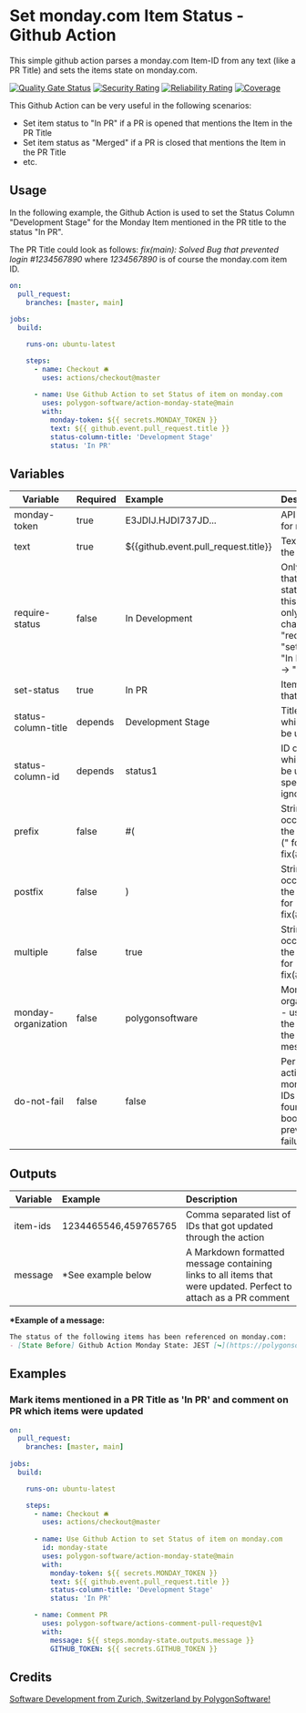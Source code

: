 # Set monday.com Item Status - Github Action

This simple github action parses a monday.com Item-ID from any text (like a PR Title) and sets the items state
on monday.com. 

[![Quality Gate Status](https://sonarcloud.io/api/project_badges/measure?project=polygon-software_action-monday-state&metric=alert_status)](https://sonarcloud.io/summary/new_code?id=polygon-software_action-monday-state)
[![Security Rating](https://sonarcloud.io/api/project_badges/measure?project=polygon-software_action-monday-state&metric=security_rating)](https://sonarcloud.io/summary/new_code?id=polygon-software_action-monday-state)
[![Reliability Rating](https://sonarcloud.io/api/project_badges/measure?project=polygon-software_action-monday-state&metric=reliability_rating)](https://sonarcloud.io/summary/new_code?id=polygon-software_action-monday-state)
[![Coverage](https://sonarcloud.io/api/project_badges/measure?project=polygon-software_action-monday-state&metric=coverage)](https://sonarcloud.io/summary/new_code?id=polygon-software_action-monday-state)


This Github Action can be very useful in the following scenarios:
- Set item status to "In PR" if a PR is opened that mentions the Item in the PR Title
- Set item status as "Merged" if a PR is closed that mentions the Item in the PR Title
- etc.

## Usage

In the following example, the Github Action is used to set the Status Column "Development Stage"
for the Monday Item mentioned in the PR title to the status "In PR". 

The PR Title could look as follows: *fix(main): Solved Bug that prevented login #1234567890*
where _1234567890_ is of course the monday.com item ID. 

```yaml
on:
  pull_request:
    branches: [master, main]
    
jobs:
  build:

    runs-on: ubuntu-latest

    steps:
      - name: Checkout 🛎
        uses: actions/checkout@master
          
      - name: Use Github Action to set Status of item on monday.com
        uses: polygon-software/action-monday-state@main
        with:
          monday-token: ${{ secrets.MONDAY_TOKEN }}
          text: ${{ github.event.pull_request.title }}
          status-column-title: 'Development Stage'
          status: 'In PR'
```

## Variables

| Variable            | Required | Example                              | Description                                                                                                                                                                 |
|---------------------|:---------|:-------------------------------------|:----------------------------------------------------------------------------------------------------------------------------------------------------------------------------|
| monday-token        | true     | E3JDIJ.HJDI737JD...                  | API Access token for monday.com                                                                                                                                             |
| text                | true     | ${{github.event.pull_request.title}} | Text that includes the Item ID.                                                                                                                                             |
| require-status      | false    | In Development                       | Only update Items that have a current status matching this argument, e.g. only allow status changes from "require-status" -> "set-status", like "In Development" -> "In PR" |
| set-status          | true     | In PR                                | Item-Status text that shall be set                                                                                                                                          |
| status-column-title | depends  | Development Stage                    | Title of column of which status shall be updated                                                                                                                            |
| status-column-id    | depends  | status1                              | ID of column of which status shall be updated. If ID is specified, Title is ignored.                                                                                        |
| prefix              | false    | #(                                   | String that must occur right before the item ID, like "#(" for fix(#1234567890)                                                                                             |
| postfix             | false    | )                                    | String that must occur right after the item ID, like ")" for fix(#1234567890)                                                                                               |
| multiple            | false    | true                                 | String that must occur right after the item ID, like ")" for fix(#1234567890)                                                                                               |
| monday-organization | false    | polygonsoftware                      | Monday.com organization name - used to generate the directlinks in the action output message                                                                                |
| do-not-fail         | false    | false                                | Per default, the action fails if on monday.com Item IDs could be found. Setting this boolean to 'true' prevents this failure and always                                     |

## Outputs

| Variable           | Example              | Description                                                                                                     |
|--------------------|:---------------------|:----------------------------------------------------------------------------------------------------------------|
| item-ids           | 1234465546,459765765 | Comma separated list of IDs that got updated through the action                                                 |
| message            | *See example below   | A Markdown formatted message containing links to all items that were updated. Perfect to attach as a PR comment |


**\*Example of a message:**
```markdown
The status of the following items has been referenced on monday.com:
- [State Before] Github Action Monday State: JEST [↪](https://polygonsoftware.monday.com/boards/2453434889/pulses/2453434956)
```

## Examples

### Mark items mentioned in a PR Title as 'In PR' and comment on PR which items were updated

```yaml
on:
  pull_request:
    branches: [master, main]
    
jobs:
  build:

    runs-on: ubuntu-latest

    steps:
      - name: Checkout 🛎
        uses: actions/checkout@master
          
      - name: Use Github Action to set Status of item on monday.com
        id: monday-state
        uses: polygon-software/action-monday-state@main
        with:
          monday-token: ${{ secrets.MONDAY_TOKEN }}
          text: ${{ github.event.pull_request.title }}
          status-column-title: 'Development Stage'
          status: 'In PR'

      - name: Comment PR
        uses: polygon-software/actions-comment-pull-request@v1
        with:
          message: ${{ steps.monday-state.outputs.message }}
          GITHUB_TOKEN: ${{ secrets.GITHUB_TOKEN }}
```

## Credits

[Software Development from Zurich, Switzerland by PolygonSoftware!](https://polygon-software.ch/)
